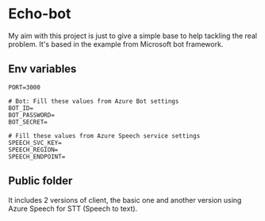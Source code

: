Echo-bot
========

My aim with this project is just to give a simple base to help tackling the real problem. It's based in the example from Microsoft bot framework.


## Env variables

```
PORT=3000

# Bot: Fill these values from Azure Bot settings
BOT_ID=
BOT_PASSWORD=
BOT_SECRET=

# Fill these values from Azure Speech service settings
SPEECH_SVC_KEY=
SPEECH_REGION=
SPEECH_ENDPOINT=

```

## Public folder

It includes 2 versions of client, the basic one and another version using Azure Speech for STT (Speech to text).